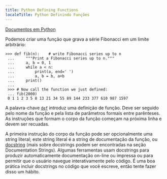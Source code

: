 ```yaml
---
title: Python Defining Functions
localeTitle: Python Definindo Funções
---
```

[Documentos em Python](https://docs.python.org/3/tutorial/controlflow.html#defining-functions)

Podemos criar uma função que grava a série Fibonacci em um limite arbitrário:
```
>>> def fib(n):    # write Fibonacci series up to n 
 ...     """Print a Fibonacci series up to n.""" 
 ...     a, b = 0, 1 
 ...     while a < n: 
 ...         print(a, end=' ') 
 ...         a, b = b, a+b 
 ...     print() 
 ... 
 >>> # Now call the function we just defined: 
 ... fib(2000) 
 0 1 1 2 3 5 8 13 21 34 55 89 144 233 377 610 987 1597 
```

A palavra-chave [`def`](https://docs.python.org/3/reference/compound_stmts.html#def) introduz uma definição de função. Deve ser seguido pelo nome da função e pela lista de parâmetros formais entre parênteses. As instruções que formam o corpo da função começam na próxima linha e devem ser recuadas.

A primeira instrução do corpo da função pode ser opcionalmente uma string literal; este string literal é a string de documentação da função, ou [docstring](https://www.python.org/dev/peps/pep-0257/) (mais sobre docstrings podem ser encontradas na seção Documentation Strings). Algumas ferramentas usam docstrings para produzir automaticamente documentação on-line ou impressa ou para permitir que o usuário navegue interativamente pelo código. É uma boa prática incluir docstrings no código que você escreve, então tente fazer disso um hábito.
